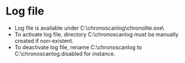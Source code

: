 # Log file

* Log file is available under C:\chronoscanlog\chronolite.exe\
* To activate log file, directory C:\chronoscanlog must be manually created if non-existent.
* To deactivate log file, rename C:\chronoscanlog to C:\chronoscanlog.disabled for instance.

